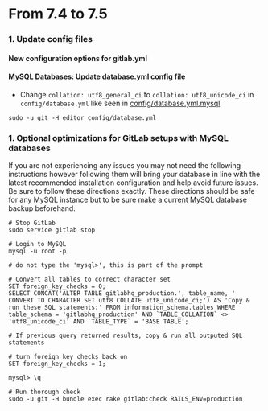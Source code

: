 # From 7.4 to 7.5

### 1. Update config files

#### New configuration options for gitlab.yml

#### MySQL Databases: Update database.yml config file

* Change `collation: utf8_general_ci` to `collation: utf8_unicode_ci` in `config/database.yml` like seen in [config/database.yml.mysql](/config/database.yml.mysql)

```
sudo -u git -H editor config/database.yml
```

### 1. Optional optimizations for GitLab setups with MySQL databases

If you are not experiencing any issues you may not need the following instructions however following them will bring your database in line with the latest recommended installation configuration and help avoid future issues. Be sure to follow these directions exactly. These directions should be safe for any MySQL instance but to be sure make a current MySQL database backup beforehand.

```
# Stop GitLab
sudo service gitlab stop

# Login to MySQL
mysql -u root -p

# do not type the 'mysql>', this is part of the prompt

# Convert all tables to correct character set
SET foreign_key_checks = 0;
SELECT CONCAT('ALTER TABLE gitlabhq_production.', table_name, ' CONVERT TO CHARACTER SET utf8 COLLATE utf8_unicode_ci;') AS 'Copy & run these SQL statements:' FROM information_schema.tables WHERE table_schema = 'gitlabhq_production' AND `TABLE_COLLATION` <> 'utf8_unicode_ci' AND `TABLE_TYPE` = 'BASE TABLE';

# If previous query returned results, copy & run all outputed SQL statements

# turn foreign key checks back on
SET foreign_key_checks = 1;

mysql> \q

# Run thorough check
sudo -u git -H bundle exec rake gitlab:check RAILS_ENV=production
```
